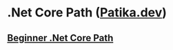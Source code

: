 # .Net Core Path ([Patika.dev](https://academy.patika.dev/))

## [Beginner .Net Core Path]([https://academy.patika.dev/tr/paths/baslangic-seviye-frontend-web-development-patikasi](https://academy.patika.dev/tr/paths/baslangic-seviyesi-net-core-patikasi)https://academy.patika.dev/tr/paths/baslangic-seviyesi-net-core-patikasi)
